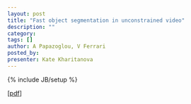 ```yaml
---
layout: post
title: "Fast object segmentation in unconstrained video"
description: ""
category: 
tags: []
author: A Papazoglou, V Ferrari
posted_by: 
presenter: Kate Kharitanova
---
```

{% include JB/setup %}

[[pdf](http://groups.inf.ed.ac.uk/calvin/Publications/papazoglouICCV2013-camera-ready.pdf)]

